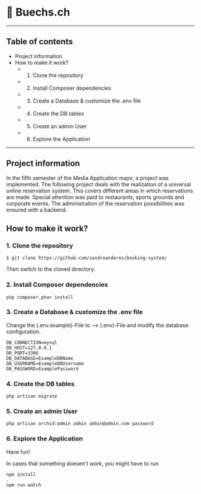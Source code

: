 # 🚀 Buechs.ch
 
---
 ## Table of contents

* Project information
* How to make it work?
    * 1. Clone the repository
    * 2. Install Composer dependencies
    * 3. Create a Database & customize the .env file
    * 4. Create the DB tables
    * 5. Create an admin User
    * 6. Explore the Application
---

## Project information
In the fifth semester of the Media Application major, a project was implemented. The following project deals with the realization of a universal online reservation system. This covers different areas in which reservations are made. Special attention was paid to restaurants, sports grounds and corporate events.
The administration of the reservation possibilities was ensured with a backend.

## How to make it work?
### 1. Clone the repository
```
$ git clone https://github.com/sandroanderes/booking-system/
```
Then switch to the cloned directory.

### 2. Install Composer dependencies
```
php composer.phar install
```

### 3. Create a Database & customize the .env file
Change the (.env.example)-File to --> (.env)-File and modify the database configuration.

```
DB_CONNECTION=mysql
DB_HOST=127.0.0.1
DB_PORT=3306
DB_DATABASE=ExampleDBName
DB_USERNAME=ExampleDBUsername
DB_PASSWORD=ExamplePassword
```

### 4. Create the DB tables
```
php artisan migrate
```

### 5. Create an admin User
```
php artisan orchid:admin admin admin@admin.com password
```

### 6. Explore the Application
Have fun!

In cases that something doesen't work, you might have to run 
```
npm install
.
npm run watch
```
